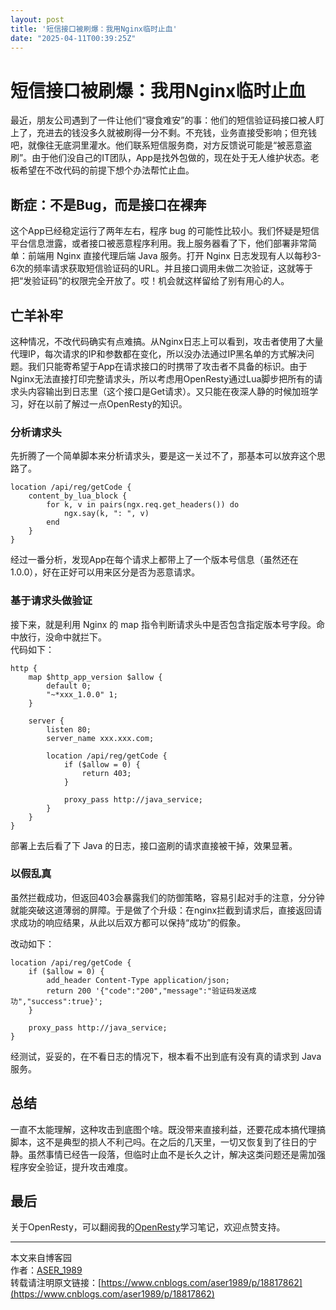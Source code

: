 ```yaml
---
layout: post
title: '短信接口被刷爆：我用Nginx临时止血'
date: "2025-04-11T00:39:25Z"
---
```

短信接口被刷爆：我用Nginx临时止血
===================

最近，朋友公司遇到了一件让他们“寝食难安”的事：他们的短信验证码接口被人盯上了，充进去的钱没多久就被刷得一分不剩。不充钱，业务直接受影响；但充钱吧，就像往无底洞里灌水。他们联系短信服务商，对方反馈说可能是“被恶意盗刷”。由于他们没自己的IT团队，App是找外包做的，现在处于无人维护状态。老板希望在不改代码的前提下想个办法帮忙止血。

  

断症：不是Bug，而是接口在裸奔
----------------

这个App已经稳定运行了两年左右，程序 bug 的可能性比较小。我们怀疑是短信平台信息泄露，或者接口被恶意程序利用。我上服务器看了下，他们部署非常简单：前端用 Nginx 直接代理后端 Java 服务。打开 Nginx 日志发现有人以每秒3-6次的频率请求获取短信验证码的URL。并且接口调用未做二次验证，这就等于把“发验证码”的权限完全开放了。哎！机会就这样留给了别有用心的人。

  

亡羊补牢
----

这种情况，不改代码确实有点难搞。从Nginx日志上可以看到，攻击者使用了大量代理IP，每次请求的IP和参数都在变化，所以没办法通过IP黑名单的方式解决问题。我们只能寄希望于App在请求接口的时携带了攻击者不具备的标识。由于Nginx无法直接打印完整请求头，所以考虑用OpenResty通过Lua脚步把所有的请求头内容输出到日志里（这个接口是Get请求）。又只能在夜深人静的时候加班学习，好在以前了解过一点OpenResty的知识。

  

### 分析请求头

先折腾了一个简单脚本来分析请求头，要是这一关过不了，那基本可以放弃这个思路了。

    location /api/reg/getCode {
        content_by_lua_block {
            for k, v in pairs(ngx.req.get_headers()) do
                ngx.say(k, ": ", v)
            end
        }
    }
    

经过一番分析，发现App在每个请求上都带上了一个版本号信息（虽然还在1.0.0），好在正好可以用来区分是否为恶意请求。

  

### 基于请求头做验证

接下来，就是利用 Nginx 的 map 指令判断请求头中是否包含指定版本号字段。命中放行，没命中就拦下。  
代码如下：

    http {
        map $http_app_version $allow {
            default 0;
            "~*xxx_1.0.0" 1;
        }
    
        server {
            listen 80;
            server_name xxx.xxx.com;
    
            location /api/reg/getCode {
                if ($allow = 0) {
                    return 403;
                }
    
                proxy_pass http://java_service;
            }
        }
    }
    

部署上去后看了下 Java 的日志，接口盗刷的请求直接被干掉，效果显著。

  

### 以假乱真

虽然拦截成功，但返回403会暴露我们的防御策略，容易引起对手的注意，分分钟就能突破这道薄弱的屏障。于是做了个升级：在nginx拦截到请求后，直接返回请求成功的响应结果，从此以后双方都可以保持“成功”的假象。

改动如下：

    location /api/reg/getCode {
        if ($allow = 0) {
            add_header Content-Type application/json;
            return 200 '{"code":"200","message":"验证码发送成功","success":true}';
        }
    
        proxy_pass http://java_service;
    }
    
    

经测试，妥妥的，在不看日志的情况下，根本看不出到底有没有真的请求到 Java 服务。

  

总结
--

一直不太能理解，这种攻击到底图个啥。既没带来直接利益，还要花成本搞代理搞脚本，这不是典型的损人不利己吗。在之后的几天里，一切又恢复到了往日的宁静。虽然事情已经告一段落，但临时止血不是长久之计，解决这类问题还是需加强程序安全验证，提升攻击难度。

  

最后
--

关于OpenResty，可以翻阅我的[OpenResty](https://www.aser1989.cn/docs/others/open-resty)学习笔记，欢迎点赞支持。

  
  

* * *

  
本文来自博客园  
作者：[ASER\_1989](https://www.cnblogs.com/aser1989/)  
转载请注明原文链接：[https://www.cnblogs.com/aser1989/p/18817862](https://www.cnblogs.com/aser1989/p/18817862)